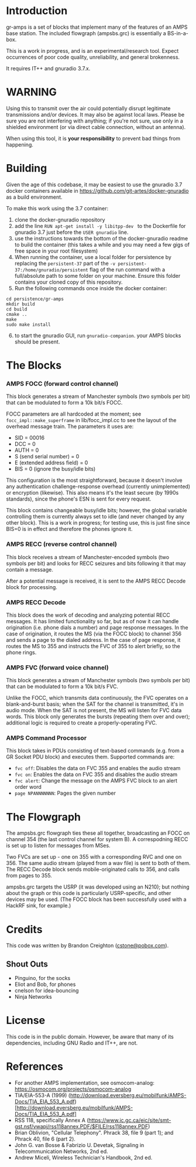 # Introduction

gr-amps is a set of blocks that implement many of the features of an AMPS base station.  The included flowgraph (ampsbs.grc) is essentially a BS-in-a-box.

This is a work in progress, and is an experimental/research tool.  Expect occurrences of poor code quality, unreliability, and general brokenness.

It requires IT++ and gnuradio 3.7.x.

# WARNING

Using this to transmit over the air could potentially disrupt legitimate transmissions and/or devices.  It may also be against local laws.  Please be sure you are not interfering with anything; if you're not sure, use only in a shielded environment (or via direct cable connection, without an antenna).

When using this tool, it is **your responsibility** to prevent bad things from happening.

# Building

Given the age of this codebase, it may be easiest to use the gnuradio 3.7 docker containers available in https://github.com/git-artes/docker-gnuradio as a build environment.

To make this work using the 3.7 container:

1. clone the docker-gnuradio repository
2. add the line `RUN apt-get install -y libitpp-dev ` to the Dockerfile for gnuradio 3.7 just before the `USER gnuradio` line.
3. use the instructions towards the bottom of the docker-gnuradio readme to build the container (this takes a while and you may need a few gigs of free space in your root filesystem)
4. When running the container, use a local folder for persistence by replacing the `persistent-37` part of the `-v persistent-37:/home/gnuradio/persistent` flag of the run command with a full/absolute path to some folder on your machine. Ensure this folder contains your cloned copy of this repository.
5. Run the following commands once inside the docker container:
```
cd persistence/gr-amps
mkdir build
cd build
cmake ..
make
sudo make install
```
6. to start the gnuradio GUI, run `gnuradio-companion`. your AMPS blocks should be present.



# The Blocks

### AMPS FOCC (forward control channel)

This block generates a stream of Manchester symbols (two symbols per bit) that can be modulated to form a 10k bit/s FOCC.  

FOCC parameters are all hardcoded at the moment; see `focc_impl::make_superframe` in lib/focc_impl.cc to see the layout of the overhead message train.  The parameters it uses are:
- SID = 00016
- DCC = 0
- AUTH = 0
- S (send serial number) = 0
- E (extended address field) = 0
- BIS = 0 (ignore the busy/idle bits)

This configuration is the most straightforward, because it doesn't involve any authentication challenge-response overhead (currently unimplemented) or encryption (likewise).  This also means it's the least secure (by 1990s standards), since the phone's ESN is sent for every request.  

This block contains changeable busy/idle bits; however, the global variable controlling them is currently always set to idle (and never changed by any other block).  This is a work in progress; for testing use, this is just fine since BIS=0 is in effect and therefore the phones ignore it.

### AMPS RECC (reverse control channel)

This block receives a stream of Manchester-encoded symbols (two symbols per bit) and looks for RECC seizures and bits following it that may contain a message.

After a potential message is received, it is sent to the AMPS RECC Decode block for processing.

### AMPS RECC Decode

This block does the work of decoding and analyzing potential RECC messages.  It has limited functionality so far, but as of now it can handle origination (i.e. phone dials a number) and page response messages.  In the case of origination, it routes the MS (via the FOCC block) to channel 356 and sends a page to the dialed address.  In the case of page response, it routes the MS to 355 and instructs the FVC of 355 to alert briefly, so the phone rings.

### AMPS FVC (forward voice channel)

This block generates a stream of Manchester symbols (two symbols per bit) that can be modulated to form a 10k bit/s FVC.

Unlike the FOCC, which transmits data continuously, the FVC operates on a blank-and-burst basis; when the SAT for the channel is transmitted, it's in audio mode.  When the SAT is not present, the MS will listen for FVC data words.  This block only generates the bursts (repeating them over and over); additional logic is required to create a properly-operating FVC.

### AMPS Command Processor

This block takes in PDUs consisting of text-based commands (e.g. from a GR Socket PDU block) and executes them.  Supported commands are:

- `fvc off`: Disables the data on FVC 355 and enables the audio stream
- `fvc on`: Enables the data on FVC 355 and disables the audio stream
- `fvc alert`: Change the message on the AMPS FVC block to an alert order word
- `page NPANNNNNNN`: Pages the given number

# The Flowgraph

The ampsbs.grc flowgraph ties these all together, broadcasting an FOCC on channel 354 (the last control channel for system B).  A correspodning RECC is set up to listen for messages from MSes.

Two FVCs are set up - one on 355 with a corresponding RVC and one on 356.  The same audio stream (played from a wav file) is sent to both of them.  The RECC Decode block sends mobile-originated calls to 356, and calls from pages to 355.

ampsbs.grc targets the USRP (it was developed using an N210); but nothing about the graph or this code is particularly USRP-specific, and other devices may be used.  (The FOCC block has been successfully used with a HackRF sink, for example.)

# Credits

This code was written by Brandon Creighton (<cstone@pobox.com>).

## Shout Outs

- Pinguino, for the socks
- Eliot and Bob, for phones
- cnelson for idea-bouncing
- Ninja Networks

# License

This code is in the public domain. However, be aware that many of its dependencies, including GNU Radio and IT++, are not.

# References

- For another AMPS implementation, see osmocom-analog: https://osmocom.org/projects/osmocom-analog
- TIA/EIA-553-A (1999)   (http://download.eversberg.eu/mobilfunk/AMPS-Docs/TIA_EIA_553_A.pdf)[http://download.eversberg.eu/mobilfunk/AMPS-Docs/TIA_EIA_553_A.pdf]
- RSS 118, specifically Annex A (https://www.ic.gc.ca/eic/site/smt-gst.nsf/vwapj/rss118annex.PDF/$FILE/rss118annex.PDF)
- Brian Oblivion, "Cellular Telephony".  Phrack 38, file 9 (part 1); and Phrack 40, file 6 (part 2).
- John G. van Bosse & Fabrizio U. Devetak, Signaling in Telecommunication Networks, 2nd ed.
- Andrew Miceli, Wireless Technician's Handbook, 2nd ed. 


